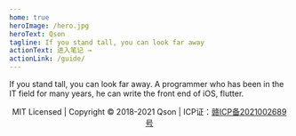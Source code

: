 ```yaml
---
home: true
heroImage: /hero.jpg
heroText: Qson
tagline: If you stand tall, you can look far away
actionText: 进入笔记 →
actionLink: /guide/
---
```


If you stand tall, you can look far away.
A programmer who has been in the IT field for many years,
he can write the front end of iOS, flutter.

<!-- 这个 VuePress 文档本应该在一个多月以前就搭建出来, 结果硬生生地拖过了年, 不过早期是准备以文档的形式来介绍, 现在是录制成了视频：


:tada: [视频地址](https://www.bilibili.com/video/av43316513/) :tada: -->


<p style="text-align:center;">MIT Licensed | Copyright © 2018-2021 Qson | ICP证：<a href="https://beian.miit.gov.cn/#/Integrated/index" target="_blank" rel="noopener noreferrer">赣ICP备2021002689号</a></p>